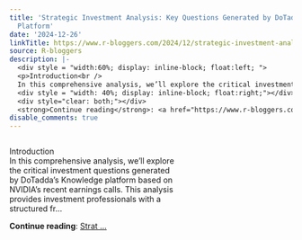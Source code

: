 ```yaml
---
title: 'Strategic Investment Analysis: Key Questions Generated by DoTadda’s Knowledge
  Platform'
date: '2024-12-26'
linkTitle: https://www.r-bloggers.com/2024/12/strategic-investment-analysis-key-questions-generated-by-dotaddas-knowledge-platform/
source: R-bloggers
description: |-
  <div style = "width:60%; display: inline-block; float:left; ">
  <p>Introduction<br />
  In this comprehensive analysis, we’ll explore the critical investment questions generated by DoTadda’s Knowledge platform based on NVIDIA’s recent earnings calls. This analysis provides investment professionals with a structured fr...</p></div>
  <div style = "width: 40%; display: inline-block; float:right;"></div>
  <div style="clear: both;"></div>
  <strong>Continue reading</strong>: <a href="https://www.r-bloggers.com/2024/12/strategic-investment-analysis-key-questions-generated-by-dotaddas-knowledge-platform/">Strat ...
disable_comments: true
---
```

<div style = "width:60%; display: inline-block; float:left; ">
<p>Introduction<br />
In this comprehensive analysis, we’ll explore the critical investment questions generated by DoTadda’s Knowledge platform based on NVIDIA’s recent earnings calls. This analysis provides investment professionals with a structured fr...</p></div>
<div style = "width: 40%; display: inline-block; float:right;"></div>
<div style="clear: both;"></div>
<strong>Continue reading</strong>: <a href="https://www.r-bloggers.com/2024/12/strategic-investment-analysis-key-questions-generated-by-dotaddas-knowledge-platform/">Strat ...